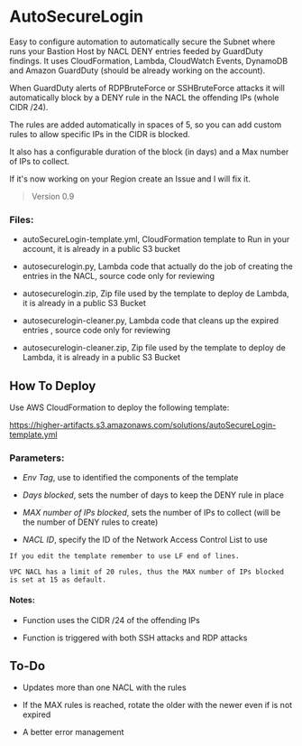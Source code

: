 # AutoSecureLogin
Easy to configure automation to automatically secure the Subnet where runs your Bastion Host by NACL DENY entries feeded by GuardDuty findings.
It uses CloudFormation, Lambda, CloudWatch Events, DynamoDB and Amazon GuardDuty (should be already working on the account).

When GuardDuty alerts of RDPBruteForce or SSHBruteForce attacks it will automatically block by a DENY rule in the NACL the offending IPs (whole CIDR /24).

The rules are added automatically in spaces of 5, so you can add custom rules to allow specific IPs in the CIDR is blocked.

It also has a configurable duration of the block (in days) and a Max number of IPs to collect.

If it's now working on your Region create an Issue and I will fix it.

> Version 0.9

### Files:
- autoSecureLogin-template.yml, CloudFormation template to Run in your account, it is already in a public S3 bucket

- autosecurelogin.py, Lambda code that actually do the job of creating the entries in the NACL, source code only for reviewing

- autosecurelogin.zip, Zip file used by the template to deploy de Lambda, it is already in a public S3 Bucket

- autosecurelogin-cleaner.py, Lambda code that cleans up the expired entries , source code only for reviewing

- autosecurelogin-cleaner.zip, Zip file used by the template to deploy de Lambda, it is already in a public S3 Bucket

## How To Deploy
Use AWS CloudFormation to deploy the following template:

https://higher-artifacts.s3.amazonaws.com/solutions/autoSecureLogin-template.yml

### Parameters:
- *Env Tag*, use to identified the components of the template

- *Days blocked*, sets the number of days to keep the DENY rule in place

- *MAX number of IPs blocked*, sets the number of IPs to collect (will be the number of DENY rules to create)

- *NACL ID*, specify the ID of the Network Access Control List to use

`If you edit the template remember to use LF end of lines.`

`VPC NACL has a limit of 20 rules, thus the MAX number of IPs blocked is set at 15 as default.`

#### Notes:

- Function uses the CIDR /24 of the offending IPs 

- Function is triggered with both SSH attacks and RDP attacks

## To-Do
- Updates more than one NACL with the rules

- If the MAX rules is reached, rotate the older with the newer even if is not expired

- A better error management
